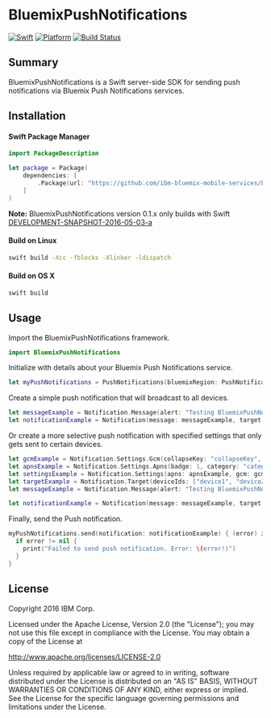 # BluemixPushNotifications

[![Swift][swift-badge]][swift-url]
[![Platform][platform-badge]][platform-url]
[![Build Status](https://travis-ci.org/ibm-bluemix-mobile-services/bluemix-pushnotifications-swift-sdk.svg?branch=development)](https://travis-ci.org/ibm-bluemix-mobile-services/bluemix-pushnotifications-swift-sdk)


## Summary

BluemixPushNotifications is a Swift server-side SDK for sending push notifications via Bluemix Push Notifications services.


## Installation

#### Swift Package Manager

```swift
import PackageDescription

let package = Package(
    dependencies: [
        .Package(url: "https://github.com/ibm-bluemix-mobile-services/bluemix-pushnotifications-swift-sdk.git", majorVersion: 0, minor: 1)
	]
)
```

**Note:** BluemixPushNotifications version 0.1.x only builds with Swift [DEVELOPMENT-SNAPSHOT-2016-05-03-a](https://swift.org/download/#snapshots)


#### Build on Linux

```bash
swift build -Xcc -fblocks -Xlinker -ldispatch
```

#### Build on OS X

```bash
swift build
```

## Usage

Import the BluemixPushNotifications framework.

```swift
import BluemixPushNotifications
```

Initialize with details about your Bluemix Push Notifications service.

```swift
let myPushNotifications = PushNotifications(bluemixRegion: PushNotifications.Region.US_SOUTH, bluemixAppGuid: "your-bluemix-app-guid", bluemixAppSecret: "your-push-service-appSecret")
```

Create a simple push notification that will broadcast to all devices.
```swift
let messageExample = Notification.Message(alert: "Testing BluemixPushNotifications", url: nil)
let notificationExample = Notification(message: messageExample, target: nil, settings: nil)
```

Or create a more selective push notification with specified settings that only gets sent to certain devices.
```swift
let gcmExample = Notification.Settings.Gcm(collapseKey: "collapseKey", delayWhileIdle: true, payload: "payload", priority: GcmPriority.DEFAULT, sound: "sound.mp3", timeToLive: 1.0)
let apnsExample = Notification.Settings.Apns(badge: 1, category: "category", iosActionKey: "iosActionKey", sound: "sound.mp3", type: ApnsType.DEFAULT, payload: ["key": "value"])
let settingsExample = Notification.Settings(apns: apnsExample, gcm: gcmExample)
let targetExample = Notification.Target(deviceIds: ["device1", "device2"], platforms: [TargetPlatform.Apple, TargetPlatform.Google], tagNames: ["tag1", "tag2"], userIds: ["user1", "user2"])
let messageExample = Notification.Message(alert: "Testing BluemixPushNotifications", url: "url")

let notificationExample = Notification(message: messageExample, target: targetExample, settings: settingsExample)
```

Finally, send the Push notification.

```swift
myPushNotifications.send(notification: notificationExample) { (error) in
  if error != nil {
    print("Failed to send push notification. Error: \(error!)")
  }
}
```

## License

Copyright 2016 IBM Corp.

Licensed under the Apache License, Version 2.0 (the "License");
you may not use this file except in compliance with the License.
You may obtain a copy of the License at

http://www.apache.org/licenses/LICENSE-2.0

Unless required by applicable law or agreed to in writing, software
distributed under the License is distributed on an "AS IS" BASIS,
WITHOUT WARRANTIES OR CONDITIONS OF ANY KIND, either express or implied.
See the License for the specific language governing permissions and
limitations under the License.

[swift-badge]: https://img.shields.io/badge/Swift-3.0-orange.svg
[swift-url]: https://swift.org
[platform-badge]: https://img.shields.io/badge/Platforms-OS%20X%20--%20Linux-lightgray.svg
[platform-url]: https://swift.org

